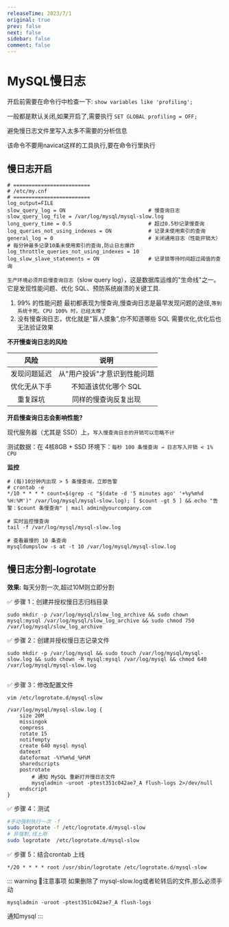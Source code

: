 ```yaml
---
releaseTime: 2023/7/1
original: true
prev: false
next: false
sidebar: false
comment: false  
---
```


# MySQL慢日志
开启前需要在命令行中检查一下: `show variables like 'profiling';`

一般都是默认关闭,如果开启了,需要执行 `SET GLOBAL profiling = OFF;`

避免慢日志文件里写入太多不需要的分析信息

该命令不要用navicat这样的工具执行,要在命令行里执行



## 慢日志开启
````
# =========================
# /etc/my.cnf
# =========================
log_output=FILE
slow_query_log = ON                           # 慢查询日志
slow_query_log_file = /var/log/mysql/mysql-slow.log
long_query_time = 0.5                         # 超过0.5秒记录慢查询
log_queries_not_using_indexes = ON            # 记录未使用索引的查询
general_log = 0                               # 关闭通用日志（性能开销大）
# 每分钟最多记录10条未使用索引的查询,防止日志爆炸
log_throttle_queries_not_using_indexes = 10 
log_slow_slave_statements = ON                # 记录锁等待时间超过阈值的查询
````

`生产环境必须开启慢查询日志`（slow query log），这是数据库运维的"生命线"之一。 它是发现性能问题、优化 SQL、预防系统崩溃的关键工具.
1. 99% 的性能问题 最初都表现为慢查询,慢查询日志是最早发现问题的途径,`等到系统卡死、CPU 100%
   时，已经太晚了`
2. 没有慢查询日志，优化就是"盲人摸象",你不知道哪些 SQL 需要优化,优化后也无法验证效果

**不开慢查询日志的风险**

|      风险      |              说明              | 
 |:------------:|:----------------------------:|
|    发现问题延迟    |       从"用户投诉"才意识到性能问题        | 
|    优化无从下手    |         不知道该优化哪个 SQL         | 
|     重复踩坑     |          同样的慢查询反复出现          | 

**开启慢查询日志会影响性能?**

现代服务器（尤其是 SSD）上，`写入慢查询日志的开销可以忽略不计`

测试数据：在 4核8GB + SSD 环境下：`每秒 100 条慢查询 → 日志写入开销 < 1% CPU`

**监控**

```
# (每)10分钟内出现 > 5 条慢查询，立即告警
# crontab -e
*/10 * * * * count=$(grep -c "$(date -d '5 minutes ago' '+%y%m%d %H:%M')" /var/log/mysql/mysql-slow.log); [ $count -gt 5 ] && echo "告警：$count 条慢查询" | mail admin@yourcompany.com
```

````
# 实时监控慢查询
tail -f /var/log/mysql/mysql-slow.log

# 查看最慢的 10 条查询
mysqldumpslow -s at -t 10 /var/log/mysql/mysql-slow.log
````

## 慢日志分割-logrotate
**效果:** 每天分割一次,超过10M则立即分割

✅ 步骤 1：创建并授权慢日志归档目录

```
sudo mkdir -p /var/log/mysql/slow_log_archive && sudo chown mysql:mysql /var/log/mysql/slow_log_archive && sudo chmod 750 /var/log/mysql/slow_log_archive
```

✅ 步骤 2：创建并授权慢日志记录文件
````shell
sudo mkdir -p /var/log/mysql && sudo touch /var/log/mysql/mysql-slow.log && sudo chown -R mysql:mysql /var/log/mysql && chmod 640 /var/log/mysql/mysql-slow.log
 
````

✅ 步骤 3：修改配置文件

`vim /etc/logrotate.d/mysql-slow`
````
/var/log/mysql/mysql-slow.log {
    size 20M
    missingok
    compress
    rotate 15
    notifempty
    create 640 mysql mysql
    dateext                   
    dateformat -%Y%m%d_%H%M        
    sharedscripts
    postrotate
        # 通知 MySQL 重新打开慢日志文件
        mysqladmin -uroot -ptest351c042ae7_A flush-logs 2>/dev/null
    endscript
}

````

✅ 步骤 4：测试
````bash
#手动强制执行一次 -f
sudo logrotate -f /etc/logrotate.d/mysql-slow
# 非强制,线上用
sudo logrotate  /etc/logrotate.d/mysql-slow
````

✅ 步骤 5：结合crontab 上线
````
*/20 * * * * root /usr/sbin/logrotate /etc/logrotate.d/mysql-slow
````


::: warning 📌注意事项
如果删除了 mysql-slow.log或者轮转后的文件,那么必须手动

`mysqladmin -uroot -ptest351c042ae7_A flush-logs` 

通知mysql
:::
